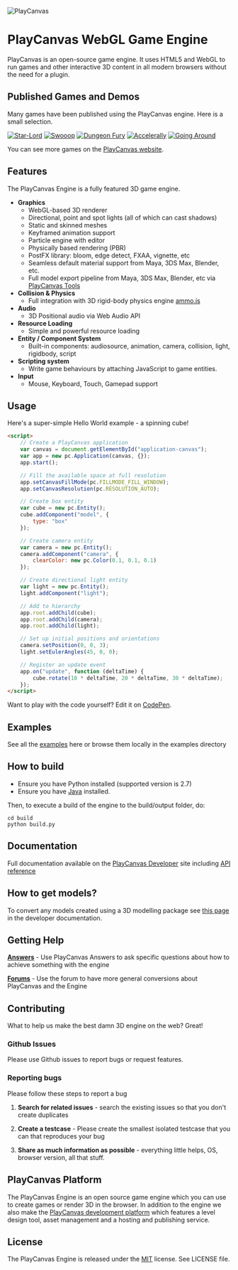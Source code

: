 ![PlayCanvas](http://static.playcanvas.com/images/logo/Playcanvas_LOGOSET_SMALL-06.png)

# PlayCanvas WebGL Game Engine

PlayCanvas is an open-source game engine. It uses HTML5 and WebGL to run games and other interactive 3D content in all modern browsers without the need for a plugin.

## Published Games and Demos

Many games have been published using the PlayCanvas engine. Here is a small selection.

[![Star-Lord](https://s3-eu-west-1.amazonaws.com/images.playcanvas.com/projects/4373/333626/BGQN9H-image-25.jpg)](http://apps.playcanvas.com/max/star-lord/Star-Lord) [![Swooop](https://s3-eu-west-1.amazonaws.com/images.playcanvas.com/projects/12/4763/TKYXB8-image-25.jpg)](http://swooop.playcanvas.com) [![Dungeon Fury](https://s3-eu-west-1.amazonaws.com/images.playcanvas.com/projects/12/4450/DVBWHU-image-25.jpg)](http://dungeonfury.playcanvas.com) [![Accelerally](https://s3-eu-west-1.amazonaws.com/images.playcanvas.com/projects/8/3489/JN3X88-image-25.jpg)](http://apps.playcanvas.com/will/acceleronly/accelerally) [![Going Around](https://s3-eu-west-1.amazonaws.com/images.playcanvas.com/projects/7/3491/HMYM08-image-25.jpg)](http://apps.playcanvas.com/dave/goingaround/goingaround)

You can see more games on the [PlayCanvas website](https://playcanvas.com/play).

## Features

The PlayCanvas Engine is a fully featured 3D game engine.

* **Graphics**
    * WebGL-based 3D renderer
    * Directional, point and spot lights (all of which can cast shadows)
    * Static and skinned meshes
    * Keyframed animation support
    * Particle engine with editor
    * Physically based rendering (PBR)
    * PostFX library: bloom, edge detect, FXAA, vignette, etc
    * Seamless default material support from Maya, 3DS Max, Blender, etc.
    * Full model export pipeline from Maya, 3DS Max, Blender, etc via [PlayCanvas Tools](https://playcanvas.com)
* **Collision & Physics**
    * Full integration with 3D rigid-body physics engine [ammo.js](https://github.com/kripken/ammo.js)
* **Audio**
    * 3D Positional audio via Web Audio API
* **Resource Loading**
    * Simple and powerful resource loading
* **Entity / Component System**
    * Built-in components: audiosource, animation, camera, collision, light, rigidbody, script
* **Scripting system**
    * Write game behaviours by attaching JavaScript to game entities.
* **Input**
    * Mouse, Keyboard, Touch, Gamepad support

## Usage

Here's a super-simple Hello World example - a spinning cube!

```html
<script>
    // Create a PlayCanvas application
    var canvas = document.getElementById("application-canvas");
    var app = new pc.Application(canvas, {});
    app.start();

    // Fill the available space at full resolution
    app.setCanvasFillMode(pc.FILLMODE_FILL_WINDOW);
    app.setCanvasResolution(pc.RESOLUTION_AUTO);

    // Create box entity
    var cube = new pc.Entity();
    cube.addComponent("model", {
        type: "box"
    });

    // Create camera entity
    var camera = new pc.Entity();
    camera.addComponent("camera", {
        clearColor: new pc.Color(0.1, 0.1, 0.1)
    });

    // Create directional light entity
    var light = new pc.Entity();
    light.addComponent("light");

    // Add to hierarchy
    app.root.addChild(cube);
    app.root.addChild(camera);
    app.root.addChild(light);

    // Set up initial positions and orientations
    camera.setPosition(0, 0, 3);
    light.setEulerAngles(45, 0, 0);

    // Register an update event
    app.on("update", function (deltaTime) {
    	cube.rotate(10 * deltaTime, 20 * deltaTime, 30 * deltaTime);
    });
</script>
```

Want to play with the code yourself? Edit it on [CodePen](http://codepen.io/playcanvas/pen/NPbxMj).

## Examples

See all the [examples](http://playcanvas.github.io) here or browse them locally in the examples directory

## How to build

* Ensure you have Python installed (supported version is 2.7)
* Ensure you have [Java](https://java.com/en/download/) installed.

Then, to execute a build of the engine to the build/output folder, do:

    cd build
    python build.py

## Documentation

Full documentation available on the [PlayCanvas Developer](http://developer.playcanvas.com) site including [API reference](http://developer.playcanvas.com/engine/api/stable)

## How to get models?

To convert any models created using a 3D modelling package see [this page](http://developer.playcanvas.com/engine/) in the developer documentation.

## Getting Help

[**Answers**](http://answers.playcanvas.com) - Use PlayCanvas Answers to ask specific questions about how to achieve something with the engine

[**Forums**](http://forum.playcanvas.com) - Use the forum to have more general conversions about PlayCanvas and the Engine

## Contributing

What to help us make the best damn 3D engine on the web? Great!

### Github Issues

Please use Github issues to report bugs or request features.

### Reporting bugs

Please follow these steps to report a bug

1. **Search for related issues** - search the existing issues so that you don't create duplicates

2. **Create a testcase** - Please create the smallest isolated testcase that you can that reproduces your bug

3. **Share as much information as possible** - everything little helps, OS, browser version, all that stuff.

## PlayCanvas Platform

The PlayCanvas Engine is an open source game engine which you can use to create games or render 3D in the browser. In addition to the engine we also make the [PlayCanvas development platform](https://playcanvas.com/) which features a level design tool, asset management and a hosting and publishing service.

## License

The PlayCanvas Engine is released under the [MIT](http://opensource.org/licenses/MIT) license. See LICENSE file.
